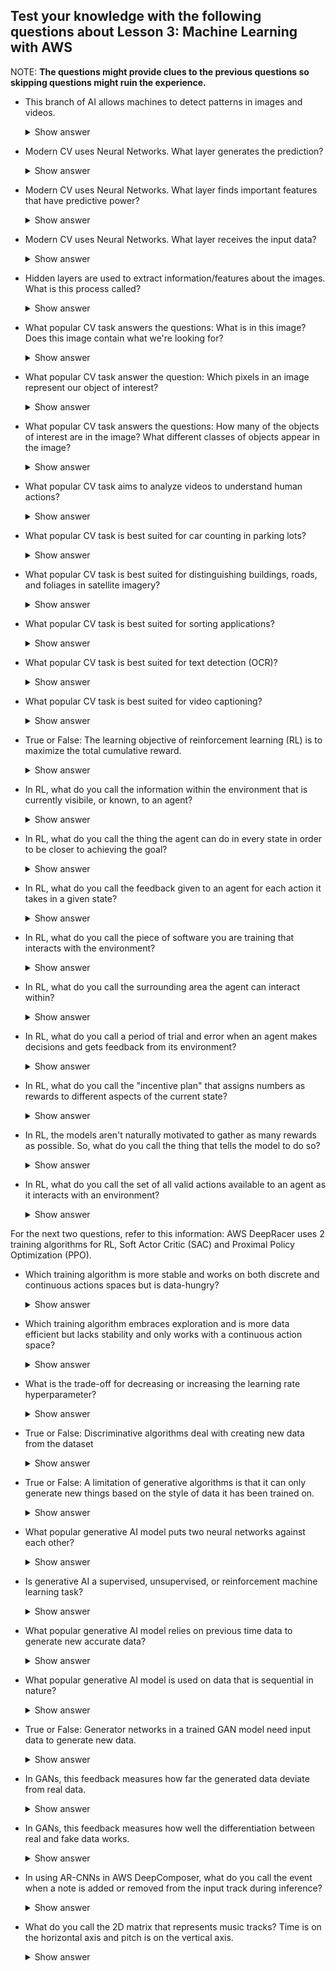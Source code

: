 ## Test your knowledge with the following questions about Lesson 3: Machine Learning with AWS

NOTE: **The questions might provide clues to the previous questions so skipping questions might ruin the experience.**

* This branch of AI allows machines to detect patterns in images and videos.
    <details>
      <summary>Show answer</summary>

      Computer Vision (CV)

    </details>

* Modern CV uses Neural Networks. What layer generates the prediction?
    <details>
      <summary>Show answer</summary>

      Output layer

    </details>

* Modern CV uses Neural Networks. What layer finds important features that have predictive power?
    <details>
      <summary>Show answer</summary>

      Hidden layer

    </details>

* Modern CV uses Neural Networks. What layer receives the input data?
    <details>
      <summary>Show answer</summary>

      Input layer

    </details>

* Hidden layers are used to extract information/features about the images. What is this process called?
    <details>
      <summary>Show answer</summary>

      Feature extraction

    </details>

* What popular CV task answers the questions: What is in this image? Does this image contain what we're looking for?
    <details>
      <summary>Show answer</summary>

      Image Classification

    </details>

* What popular CV task answer the question: Which pixels in an image represent our object of interest?
    <details>
      <summary>Show answer</summary>

      Segmentation

    </details>

* What popular CV task answers the questions: How many of the objects of interest are in the image? What different classes of objects appear in the image?
    <details>
      <summary>Show answer</summary>

      Object Detection

    </details>

* What popular CV task aims to analyze videos to understand human actions?
    <details>
      <summary>Show answer</summary>

      Activity Recognition

    </details>

* What popular CV task is best suited for car counting in parking lots?
    <details>
      <summary>Show answer</summary>

      Object Detection

    </details>

* What popular CV task is best suited for distinguishing buildings, roads, and foliages in satellite imagery?
    <details>
      <summary>Show answer</summary>

      Segmentation

    </details>

* What popular CV task is best suited for sorting applications?
    <details>
      <summary>Show answer</summary>

      Image Classification

    </details>

* What popular CV task is best suited for text detection (OCR)?
    <details>
      <summary>Show answer</summary>

      Image Classification

    </details>

* What popular CV task is best suited for video captioning?
    <details>
      <summary>Show answer</summary>

      Activity Recognition

    </details>

* True or False: The learning objective of reinforcement learning (RL) is to maximize the total cumulative reward.
    <details>
      <summary>Show answer</summary>

      True

    </details>

* In RL, what do you call the information within the environment that is currently visibile, or known, to an agent?
    <details>
      <summary>Show answer</summary>

      State

    </details>

* In RL, what do you call the thing the agent can do in every state in order to be closer to achieving the goal?
    <details>
      <summary>Show answer</summary>

      Action

    </details>

* In RL, what do you call the feedback given to an agent for each action it takes in a given state?
    <details>
      <summary>Show answer</summary>

      Reward

    </details>

* In RL, what do you call the piece of software you are training that interacts with the environment?
    <details>
      <summary>Show answer</summary>

      Agent

    </details>

* In RL, what do you call the surrounding area the agent can interact within?
    <details>
      <summary>Show answer</summary>

      Environment

    </details>

* In RL, what do you call a period of trial and error when an agent makes decisions and gets feedback from its environment?
    <details>
      <summary>Show answer</summary>

      Episode

    </details>

* In RL, what do you call the "incentive plan" that assigns numbers as rewards to different aspects of the current state?
    <details>
      <summary>Show answer</summary>

      Reward function

    </details>

* In RL, the models aren't naturally motivated to gather as many rewards as possible. So, what do you call the thing that tells the model to do so?
    <details>
      <summary>Show answer</summary>

      Model training algorithm or just training algorithm

    </details>

* In RL, what do you call the set of all valid actions available to an agent as it interacts with an environment?
    <details>
      <summary>Show answer</summary>

      Action space

    </details>

For the next two questions, refer to this information: AWS DeepRacer uses 2 training algorithms for RL, Soft Actor Critic (SAC) and Proximal Policy Optimization (PPO).

* Which training algorithm is more stable and works on both discrete and continuous actions spaces but is data-hungry?
    <details>
      <summary>Show answer</summary>

      PPO

    </details>

* Which training algorithm embraces exploration and is more data efficient but lacks stability and only works with a continuous action space?
    <details>
      <summary>Show answer</summary>

      SAC

    </details>

* What is the trade-off for decreasing or increasing the learning rate hyperparameter?
    <details>
      <summary>Show answer</summary>

      The trade-off is faster training time VS higher model quality.

      A higher learning rate makes training time faster but a lower learning rate increases the model quality.

    </details>

* True or False: Discriminative algorithms deal with creating new data from the dataset
    <details>
      <summary>Show answer</summary>

      False

      Generative algorithms deal with creating/generating new data.

    </details>

* True or False: A limitation of generative algorithms is that it can only generate new things based on the style of data it has been trained on.
    <details>
      <summary>Show answer</summary>

      True

      Since data make the model specific, the things the model creates should be based from the data it was trained on.

    </details>

* What popular generative AI model puts two neural networks against each other?
    <details>
      <summary>Show answer</summary>

      Generative Adversarial Networks (GANs)

      The word "Adversarial" means conflict.

    </details>

* Is generative AI a supervised, unsupervised, or reinforcement machine learning task?
    <details>
      <summary>Show answer</summary>

      It is an unsupervised learning task.

      An untrained GAN does not need a labeled dataset. The training occurs by generating a classification problem between the two networks (hence the "Adversarial" in GAN). The labels of this problem are not provided with the data, but a trivial consequence of the training process. Images/audio "Generated" by one part of the network have the trivial label of fake, and the training data the trivial label of real. These are not provided with the data. No person at any point needs to label the data before training. Hence the process as a whole is unsupervised.

      However, there are people who classify it as a "self-supervised" task.

    </details>

* What popular generative AI model relies on previous time data to generate new accurate data?
    <details>
      <summary>Show answer</summary>

      Autoregressive models (AR-CNN)

    </details>

* What popular generative AI model is used on data that is sequential in nature?
    <details>
      <summary>Show answer</summary>

      Transformer-based models

    </details>

* True or False: Generator networks in a trained GAN model need input data to generate new data.
    <details>
      <summary>Show answer</summary>

      False

      Trained generator networks can produce new data without input data.

    </details>

* In GANs, this feedback measures how far the generated data deviate from real data.
    <details>
      <summary>Show answer</summary>

      Generator loss

    </details>

* In GANs, this feedback measures how well the differentiation between real and fake data works.
    <details>
      <summary>Show answer</summary>

      Discriminator loss

    </details>

* In using AR-CNNs in AWS DeepComposer, what do you call the event when a note is added or removed from the input track during inference?
    <details>
      <summary>Show answer</summary>

      Edit event

    </details>

* What do you call the 2D matrix that represents music tracks? Time is on the horizontal axis and pitch is on the vertical axis.
    <details>
      <summary>Show answer</summary>

      Piano roll

    </details>

